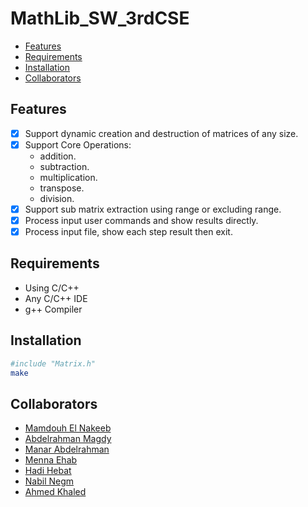 # MathLib_SW_3rdCSE

- [Features](#features)
- [Requirements](#requirements)
- [Installation](#installation)
- [Collaborators](#collaborators)


## Features

- [x] Support dynamic creation and destruction of matrices of any size.
- [x] Support Core Operations:
  - addition.
  - subtraction.
  - multiplication.
  - transpose.
  - division.
- [x] Support sub matrix extraction using range or excluding range.
- [x] Process input user commands and show results directly.
- [x] Process input file, show each step result then exit.

## Requirements

- Using C/C++
- Any C/C++ IDE
- g++ Compiler

## Installation

```bash
#include "Matrix.h"
make
```

## Collaborators
- [Mamdouh El Nakeeb](https://github.com/MamdouhRElNakeeb)
- [Abdelrahman Magdy](https://github.com/)
- [Manar Abdelrahman](https://github.com/ManarABDELRAHMAN)
- [Menna Ehab](https://github.com/MennaEhab)
- [Hadi Hebat](https://github.com/)
- [Nabil Negm](https://github.com/)
- [Ahmed Khaled](https://github.com/AhmedGamil)
